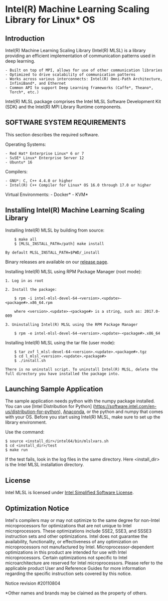 # Intel(R) Machine Learning Scaling Library for Linux* OS
## Introduction ##
Intel(R) Machine Learning Scaling Library (Intel(R) MLSL) is a library providing
an efficient implementation of communication patterns used in deep learning.

    - Built on top of MPI, allows for use of other communication libraries
    - Optimized to drive scalability of communication patterns
    - Works across various interconnects: Intel(R) Omni-Path Architecture,
      InfiniBand*, and Ethernet
    - Common API to support Deep Learning frameworks (Caffe*, Theano*,
      Torch*, etc.)

Intel(R) MLSL package comprises the Intel MLSL Software Development Kit (SDK)
and the Intel(R) MPI Library Runtime components.
## SOFTWARE SYSTEM REQUIREMENTS ##
This section describes the required software.

Operating Systems:

    - Red Hat* Enterprise Linux* 6 or 7
    - SuSE* Linux* Enterprise Server 12
    - Ubuntu* 16

Compilers:

    - GNU*: C, C++ 4.4.0 or higher
    - Intel(R) C++ Compiler for Linux* OS 16.0 through 17.0 or higher

Virtual Environments:
    - Docker*
    - KVM*
## Installing Intel(R) Machine Learning Scaling Library ##
Installing Intel(R) MLSL by building from source:

        $ make all
        $ [MLSL_INSTALL_PATH=/path] make install

    By default MLSL_INSTALL_PATH=$PWD/_install

Binary releases are available on our [release page](https://github.com/intel/MLSL/releases).

Installing Intel(R) MLSL using RPM Package Manager (root mode):

    1. Log in as root

    2. Install the package:

        $ rpm -i intel-mlsl-devel-64-<version>.<update>-<package#>.x86_64.rpm

        where <version>.<update>-<package#> is a string, such as: 2017.0-009

    3. Uninstalling Intel(R) MLSL using the RPM Package Manager

        $ rpm -e intel-mlsl-devel-64-<version>.<update>-<package#>.x86_64

Installing Intel(R) MLSL using the tar file (user mode):

        $ tar zxf l_mlsl-devel-64-<version>.<update>.<package#>.tgz
        $ cd l_mlsl_<version>.<update>.<package#>
        $ ./install.sh

    There is no uninstall script. To uninstall Intel(R) MLSL, delete the
    full directory you have installed the package into.

## Launching Sample Application ##

The sample application needs python with the numpy package installed.
You can use [Intel Distribution for Python]
(https://software.intel.com/en-us/distribution-for-python),
[Anaconda](https://conda.io/docs/user-guide/install/download.html),
or the python and numpy that comes with your OS.
Before you start using Intel(R) MLSL, make sure to set up the library environment.

Use the command:

    $ source <install_dir>/intel64/bin/mlslvars.sh
    $ cd <install_dir>/test
    $ make run

If the test fails, look in the log files in the same directory.
Here  <install_dir> is the Intel MLSL installation directory.

## License ##
Intel MLSL is licensed under [Intel Simplified Software License](https://github.com/01org/MLSL/blob/master/LICENSE).
## Optimization Notice ##
Intel's compilers may or may not optimize to the same degree for non-Intel
microprocessors for optimizations that are not unique to Intel microprocessors.
These optimizations include SSE2, SSE3, and SSSE3 instruction sets and other
optimizations. Intel does not guarantee the availability, functionality, or
effectiveness of any optimization on microprocessors not manufactured by Intel.
Microprocessor-dependent optimizations in this product are intended for use 
with Intel microprocessors. Certain optimizations not specific to Intel 
microarchitecture are reserved for Intel microprocessors. Please refer to the 
applicable product User and Reference Guides for more information regarding the
specific instruction sets covered by this notice.

Notice revision #20110804

*Other names and brands may be claimed as the property of others.
